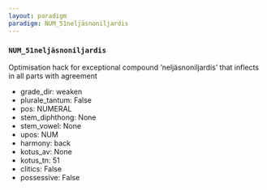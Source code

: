 ```yaml
---
layout: paradigm
paradigm: NUM_51neljäsnoniljardis
---
```

### ` NUM_51neljäsnoniljardis `

Optimisation hack for exceptional compound ’neljäsnoniljardis’ that inflects in all parts with agreement
* grade_dir: weaken
* plurale_tantum: False
* pos: NUMERAL
* stem_diphthong: None
* stem_vowel: None
* upos: NUM
* harmony: back
* kotus_av: None
* kotus_tn: 51
* clitics: False
* possessive: False

